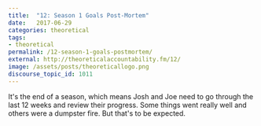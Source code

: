 ```yaml
---
title:  "12: Season 1 Goals Post-Mortem"
date:   2017-06-29
categories: theoretical
tags:
- theoretical
permalink: /12-season-1-goals-postmortem/
external: http://theoreticalaccountability.fm/12/
image: /assets/posts/theoreticallogo.png
discourse_topic_id: 1011
---
```

It's the end of a season, which means Josh and Joe need to go through the last 12 weeks and review their progress. Some things went really well and others were a dumpster fire. But that's to be expected.
<!--more-->